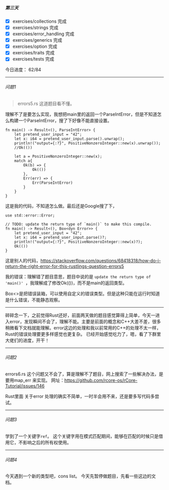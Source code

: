 ##### 第三天

- [x] exercises/collections 完成
- [x] exercises/strings 完成
- [x] exercises/error_handling 完成
- [x] exercises/generics 完成
- [x] exercises/option 完成
- [x] exercises/traits 完成
- [x] exercises/tests 完成

今日进度： 62/84

---

###### 问题1

> errors5.rs 这道题目看不懂。

理解不了是要怎么实现，我想把main里的返回一个ParseIntError，但是不知道怎么构建一个ParseIntError，搜了下好像不能直接设置。
```
fn main() -> Result<(), ParseIntError> {
    let pretend_user_input = "42";
    let x: i64 = pretend_user_input.parse().unwrap();
    println!("output={:?}", PositiveNonzeroInteger::new(x).unwrap());
    //Ok(())

    let a = PositiveNonzeroInteger::new(x);
    match a{
        Ok(b) => {
            Ok(())
        },
        Err(err) => {
            Err(ParseIntError)
        }
    }
}
```

这是我的代码，不知道怎么做。最后还是Google搜了下，

```
use std::error::Error;

// TODO: update the return type of `main()` to make this compile.
fn main() -> Result<(), Box<dyn Error>> {
    let pretend_user_input = "42";
    let x: i64 = pretend_user_input.parse()?;
    println!("output={:?}", PositiveNonzeroInteger::new(x)?);
    Ok(())
}
```

这是别人的代码，https://stackoverflow.com/questions/68418318/how-do-i-return-the-right-error-for-this-rustlings-question-errors5

我的错误：理解错了题目意思，题目中说的是 `update the return type of 'main()' `，我理解成了修改Ok(())，而不是main的返回类型。

Box<>是把错误装箱，可以使用自定义的错误类型。但是这种只能在运行时知道是什么错误，不能静态观察。

---

碎碎念一下，之前觉得Rust还好，前面两天做的题目感觉算得上简单，今天一进入error，发现瞬间不会了，理解不能。主要是前面的概念和C++大差不差，很多稍微看下文档就能理解。error这边的处理和我以前常用的C++的处理不太一样，Rust的错误处理要更多样感觉也更复杂。
已经开始感觉吃力了，嗯，看了下群里大佬们的进度，开干！

---

###### 问题2

errors6.rs 这个问题又不会了，算是理解不了题目，网上搜索了一些解决办法，是要用map_err 来实现。
网址：https://github.com/rcore-os/rCore-Tutorial/issues/146

Rust里面 关于error 处理的确实不简单，一时半会用不来，还是要多写代码多尝试。

---

###### 问题3

学到了一个关键字`ref`。
这个关键字用在模式匹配期间，能够在匹配的时候只是借用它，不影响之后的所有权使用。

---

###### 问题4

今天遇到一个新的类型吧，cons list。
今天先暂停做题目，先看一些这边的文档。





